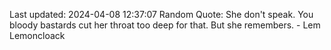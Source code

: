 Last updated: 2024-04-08 12:37:07
Random Quote: She don't speak.  You bloody bastards cut her throat too deep for that.  But she remembers.  -  Lem Lemoncloack